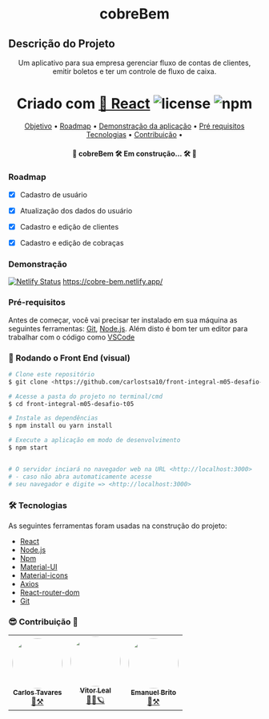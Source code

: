 <h1 align="center">cobreBem</h1>

## Descrição do Projeto

<p align="center">Um aplicativo para sua empresa gerenciar fluxo de contas de clientes, emitir boletos e ter um controle de fluxo de caixa.</p>

<h1 align="center">
  Criado com <a href="https://pt-br.reactjs.org/">🔗 React</a> 
  <img alt="license" src="https://img.shields.io/npm/l/m?color=blue&style=plastic" />
 <img alt="npm" src="https://img.shields.io/npm/v/node?color=blue&logo=Node.js&logoColor=dark%20green">
</h1>

<p align="center">
 <a href="#objetivo">Objetivo</a> •
 <a href="#roadmap">Roadmap</a> • 
 <a href="#Demonstração">Demonstração da aplicação</a> • 
 <a href="#requisitos">Pré requisitos</a>
 <a href="#tecnologias">Tecnologias</a> • 
 <a href="#contribuição">Contribuição</a> • 
</p>

<h4 align="center"> 
	🚧  cobreBem 🛠️ Em construção... 🛠️  🚧
</h4>

### Roadmap

- [x] Cadastro de usuário
- [x] Atualização dos dados do usuário
- [x] Cadastro e edição de clientes
- [X] Cadastro e edição de cobraças


### Demonstração

[![Netlify Status](https://api.netlify.com/api/v1/badges/2dbf7a23-ccd5-4ed8-bd97-c8a7d0218f69/deploy-status)](https://app.netlify.com/sites/cobrebem/deploys)
https://cobre-bem.netlify.app/
### Pré-requisitos

Antes de começar, você vai precisar ter instalado em sua máquina as seguintes ferramentas:
[Git](https://git-scm.com), [Node.js](https://nodejs.org/en/).
Além disto é bom ter um editor para trabalhar com o código como [VSCode](https://code.visualstudio.com/)

### 🎲 Rodando o Front End (visual)

```bash
# Clone este repositório
$ git clone <https://github.com/carlostsa10/front-integral-m05-desafio-t05>

# Acesse a pasta do projeto no terminal/cmd
$ cd front-integral-m05-desafio-t05

# Instale as dependências
$ npm install ou yarn install

# Execute a aplicação em modo de desenvolvimento
$ npm start


# O servidor inciará no navegador web na URL <http://localhost:3000>
# - caso não abra automaticamente acesse
# seu navegador e digite => <http://localhost:3000>
```

### 🛠 Tecnologias

As seguintes ferramentas foram usadas na construção do projeto:

- [React](https://pt-br.reactjs.org/)
- [Node.js](https://nodejs.org/en/)
- [Npm](https://www.npmjs.com/)
- [Material-UI](https://material-ui.com/)
- [Material-icons](https://material-ui.com/icons/)
- [Axios](https://axios-http.com/ptbr/docs/intro)
- [React-router-dom](https://reacttraining.com/react-router/web/guides/quick-start)
- [Git](https://git-scm.com/)

### 😎 Contribuição 🫡

<table align="center">
  <tr>
    <td align="center"><a href="https://www.linkedin.com/in/carlostsa/"><img style="border-radius: 50%;" src="https://media-exp1.licdn.com/dms/image/C4E03AQHyCCisgRLgFw/profile-displayphoto-shrink_200_200/0/1651610586568?e=1659571200&v=beta&t=ft7AjkPtueHoDXaKOqvRtJa5sM98iFNKz4q7eLnHcN0" width="100px;" alt=""/><br /><sub><b>Carlos Tavares</b></sub></a><br /><a href="https://www.linkedin.com/in/carlostsa/" title="cobreBem">🚀⚒️</a></td>
    <td align="center"><a href="https://www.linkedin.com/in/leal-vitor/"><img style="border-radius: 50%;" src="https://media-exp1.licdn.com/dms/image/C5603AQGqvNU8UAFDtQ/profile-displayphoto-shrink_200_200/0/1600025304427?e=1659571200&v=beta&t=7TL3QFZcSm9AaBpJtJJ3EzN6YXb8NW-QERxwLbu-aaQ" width="100px;" alt=""/><br /><sub><b>Vitor Leal</b></sub></a><br /><a href="https://www.linkedin.com/in/leal-vitor/" title="cobreBem">👨‍🚀🪐</a></td>
     <td align="center"><a href="https://www.linkedin.com/in/emanuelbrit-o/"><img style="border-radius: 50%;" src="https://media-exp1.licdn.com/dms/image/D5635AQExOL1mIaGZ9Q/profile-framedphoto-shrink_200_200/0/1639080070708?e=1655323200&v=beta&t=q1Dgt1POfZxPcSWsuY4hJDgy35veJJ3j-7yMsWF7vx4" width="100px;" alt=""/><br /><sub><b>Emanuel Brito</b></sub></a><br /><a href="https://www.linkedin.com/in/emanuelbrit-o/" title="cobreBem">🚀⚒️</a></td>
  </tr>
</table>
